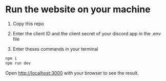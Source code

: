 # Run the website on your machine

1. Copy this repo

2. Enter the client ID and the client secret of your discord app in the .env file

3. Enter theses commands in your terminal

```bash
npm i
npm run dev
```

Open [http://localhost:3000](http://localhost:3000) with your browser to see the result.
